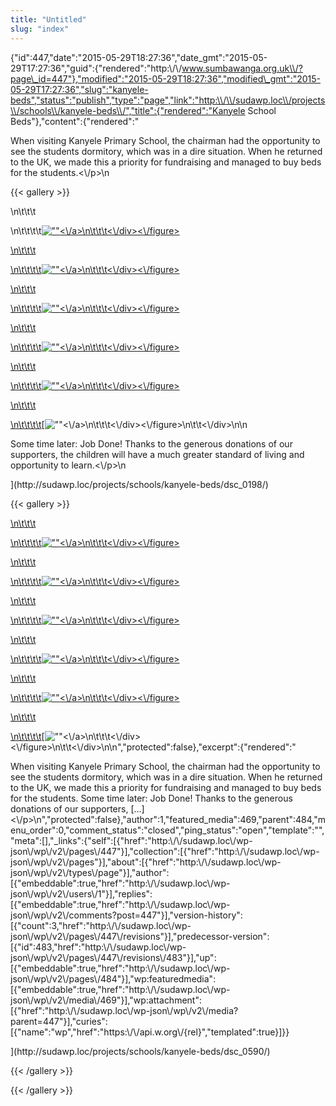 ```yaml
---
title: "Untitled"
slug: "index"
---
```


{"id":447,"date":"2015-05-29T18:27:36","date\_gmt":"2015-05-29T17:27:36","guid":{"rendered":"http:\\/\\/www.sumbawanga.org.uk\\/?page\_id=447"},"modified":"2015-05-29T18:27:36","modified\_gmt":"2015-05-29T17:27:36","slug":"kanyele-beds","status":"publish","type":"page","link":"http:\\/\\/sudawp.loc\\/projects\\/schools\\/kanyele-beds\\/","title":{"rendered":"Kanyele School Beds"},"content":{"rendered":"

When visiting Kanyele Primary School, the chairman had the opportunity to see the students dormitory, which was in a dire situation. When he returned to the UK, we made this a priority for fundraising and managed to buy beds for the students.<\\/p>\\n

{{< gallery >}}


\\n\\t\\t\\t

\\n\\t\\t\\t\\t[![\"\"](\"http:\/\/sudawp.loc\/wp-content\/2015\/05\/DSC_0203-150x150.jpg\")<\\/a>\\n\\t\\t\\t<\\/div><\\/figure>](http:\/\/sudawp.loc\/projects\/schools\/kanyele-beds\/dsc_0203\/)

[\\n\\t\\t\\t](http:\/\/sudawp.loc\/projects\/schools\/kanyele-beds\/dsc_0203\/)

[\\n\\t\\t\\t\\t](http:\/\/sudawp.loc\/projects\/schools\/kanyele-beds\/dsc_0203\/)[![\"\"](\"http:\/\/sudawp.loc\/wp-content\/2015\/05\/DSC_0201-150x150.jpg\")<\\/a>\\n\\t\\t\\t<\\/div><\\/figure>](http:\/\/sudawp.loc\/projects\/schools\/kanyele-beds\/dsc_0201\/)

[\\n\\t\\t\\t](http:\/\/sudawp.loc\/projects\/schools\/kanyele-beds\/dsc_0201\/)

[\\n\\t\\t\\t\\t](http:\/\/sudawp.loc\/projects\/schools\/kanyele-beds\/dsc_0201\/)[![\"\"](\"http:\/\/sudawp.loc\/wp-content\/2015\/05\/DSC_0202-150x150.jpg\")<\\/a>\\n\\t\\t\\t<\\/div><\\/figure>](http:\/\/sudawp.loc\/projects\/schools\/kanyele-beds\/dsc_0202\/)

[\\n\\t\\t\\t](http:\/\/sudawp.loc\/projects\/schools\/kanyele-beds\/dsc_0202\/)

[\\n\\t\\t\\t\\t](http:\/\/sudawp.loc\/projects\/schools\/kanyele-beds\/dsc_0202\/)[![\"\"](\"http:\/\/sudawp.loc\/wp-content\/2015\/05\/DSC_0204-150x150.jpg\")<\\/a>\\n\\t\\t\\t<\\/div><\\/figure>](http:\/\/sudawp.loc\/projects\/schools\/kanyele-beds\/dsc_0204\/)

[\\n\\t\\t\\t](http:\/\/sudawp.loc\/projects\/schools\/kanyele-beds\/dsc_0204\/)

[\\n\\t\\t\\t\\t](http:\/\/sudawp.loc\/projects\/schools\/kanyele-beds\/dsc_0204\/)[![\"\"](\"http:\/\/sudawp.loc\/wp-content\/2015\/05\/DSC_0205-150x150.jpg\")<\\/a>\\n\\t\\t\\t<\\/div><\\/figure>](http:\/\/sudawp.loc\/projects\/schools\/kanyele-beds\/dsc_0205\/)

[\\n\\t\\t\\t](http:\/\/sudawp.loc\/projects\/schools\/kanyele-beds\/dsc_0205\/)

[\\n\\t\\t\\t\\t](http:\/\/sudawp.loc\/projects\/schools\/kanyele-beds\/dsc_0205\/)[![\"\"](\"http:\/\/sudawp.loc\/wp-content\/2015\/05\/DSC_0198-150x150.jpg\")<\\/a>\\n\\t\\t\\t<\\/div><\\/figure>\\n\\t\\t<\\/div>\\n\\n

Some time later: Job Done! Thanks to the generous donations of our supporters, the children will have a much greater standard of living and opportunity to learn.<\\/p>\\n

](http:\/\/sudawp.loc\/projects\/schools\/kanyele-beds\/dsc_0198\/)

{{< gallery >}}
[](http:\/\/sudawp.loc\/projects\/schools\/kanyele-beds\/dsc_0198\/)

[\\n\\t\\t\\t](http:\/\/sudawp.loc\/projects\/schools\/kanyele-beds\/dsc_0198\/)

[\\n\\t\\t\\t\\t](http:\/\/sudawp.loc\/projects\/schools\/kanyele-beds\/dsc_0198\/)[![\"\"](\"http:\/\/sudawp.loc\/wp-content\/2015\/05\/DSC_0574-150x150.jpg\")<\\/a>\\n\\t\\t\\t<\\/div><\\/figure>](http:\/\/sudawp.loc\/projects\/schools\/kanyele-beds\/dsc_0574\/)

[\\n\\t\\t\\t](http:\/\/sudawp.loc\/projects\/schools\/kanyele-beds\/dsc_0574\/)

[\\n\\t\\t\\t\\t](http:\/\/sudawp.loc\/projects\/schools\/kanyele-beds\/dsc_0574\/)[![\"\"](\"http:\/\/sudawp.loc\/wp-content\/2015\/05\/DSC_0558-150x150.jpg\")<\\/a>\\n\\t\\t\\t<\\/div><\\/figure>](http:\/\/sudawp.loc\/projects\/schools\/kanyele-beds\/dsc_0558\/)

[\\n\\t\\t\\t](http:\/\/sudawp.loc\/projects\/schools\/kanyele-beds\/dsc_0558\/)

[\\n\\t\\t\\t\\t](http:\/\/sudawp.loc\/projects\/schools\/kanyele-beds\/dsc_0558\/)[![\"\"](\"http:\/\/sudawp.loc\/wp-content\/2015\/05\/DSC_0567-150x150.jpg\")<\\/a>\\n\\t\\t\\t<\\/div><\\/figure>](http:\/\/sudawp.loc\/projects\/schools\/kanyele-beds\/dsc_0567\/)

[\\n\\t\\t\\t](http:\/\/sudawp.loc\/projects\/schools\/kanyele-beds\/dsc_0567\/)

[\\n\\t\\t\\t\\t](http:\/\/sudawp.loc\/projects\/schools\/kanyele-beds\/dsc_0567\/)[![\"\"](\"http:\/\/sudawp.loc\/wp-content\/2015\/05\/DSC_0578-150x150.jpg\")<\\/a>\\n\\t\\t\\t<\\/div><\\/figure>](http:\/\/sudawp.loc\/projects\/schools\/kanyele-beds\/dsc_0578\/)

[\\n\\t\\t\\t](http:\/\/sudawp.loc\/projects\/schools\/kanyele-beds\/dsc_0578\/)

[\\n\\t\\t\\t\\t](http:\/\/sudawp.loc\/projects\/schools\/kanyele-beds\/dsc_0578\/)[![\"\"](\"http:\/\/sudawp.loc\/wp-content\/2015\/05\/DSC_0588-150x150.jpg\")<\\/a>\\n\\t\\t\\t<\\/div><\\/figure>](http:\/\/sudawp.loc\/projects\/schools\/kanyele-beds\/dsc_0588\/)

[\\n\\t\\t\\t](http:\/\/sudawp.loc\/projects\/schools\/kanyele-beds\/dsc_0588\/)

[\\n\\t\\t\\t\\t](http:\/\/sudawp.loc\/projects\/schools\/kanyele-beds\/dsc_0588\/)[![\"\"](\"http:\/\/sudawp.loc\/wp-content\/2015\/05\/DSC_0590-150x150.jpg\")<\\/a>\\n\\t\\t\\t<\\/div><\\/figure>\\n\\t\\t<\\/div>\\n\\n","protected":false},"excerpt":{"rendered":"

When visiting Kanyele Primary School, the chairman had the opportunity to see the students dormitory, which was in a dire situation. When he returned to the UK, we made this a priority for fundraising and managed to buy beds for the students. Some time later: Job Done! Thanks to the generous donations of our supporters, \[…\]<\\/p>\\n","protected":false},"author":1,"featured\_media":469,"parent":484,"menu\_order":0,"comment\_status":"closed","ping\_status":"open","template":"","meta":\[\],"\_links":{"self":\[{"href":"http:\\/\\/sudawp.loc\\/wp-json\\/wp\\/v2\\/pages\\/447"}\],"collection":\[{"href":"http:\\/\\/sudawp.loc\\/wp-json\\/wp\\/v2\\/pages"}\],"about":\[{"href":"http:\\/\\/sudawp.loc\\/wp-json\\/wp\\/v2\\/types\\/page"}\],"author":\[{"embeddable":true,"href":"http:\\/\\/sudawp.loc\\/wp-json\\/wp\\/v2\\/users\\/1"}\],"replies":\[{"embeddable":true,"href":"http:\\/\\/sudawp.loc\\/wp-json\\/wp\\/v2\\/comments?post=447"}\],"version-history":\[{"count":3,"href":"http:\\/\\/sudawp.loc\\/wp-json\\/wp\\/v2\\/pages\\/447\\/revisions"}\],"predecessor-version":\[{"id":483,"href":"http:\\/\\/sudawp.loc\\/wp-json\\/wp\\/v2\\/pages\\/447\\/revisions\\/483"}\],"up":\[{"embeddable":true,"href":"http:\\/\\/sudawp.loc\\/wp-json\\/wp\\/v2\\/pages\\/484"}\],"wp:featuredmedia":\[{"embeddable":true,"href":"http:\\/\\/sudawp.loc\\/wp-json\\/wp\\/v2\\/media\\/469"}\],"wp:attachment":\[{"href":"http:\\/\\/sudawp.loc\\/wp-json\\/wp\\/v2\\/media?parent=447"}\],"curies":\[{"name":"wp","href":"https:\\/\\/api.w.org\\/{rel}","templated":true}\]}}

](http:\/\/sudawp.loc\/projects\/schools\/kanyele-beds\/dsc_0590\/)
























{{< /gallery >}}

























{{< /gallery >}}